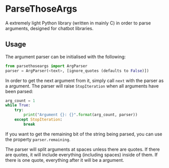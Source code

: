 # ParseThoseArgs
A extremely light Python library (written in mainly C) in order to parse arguments, designed for chatbot libraries.

## Usage
The argument parser can be initialised with the following:
```python
from parsethoseargs import ArgParser
parser = ArgParser(<text>, [ignore_quotes (defaults to False)])
```

In order to get the next argument from it, simply call `next` with the parser as a argument. The parser will raise `StopIteration` when all arguments have been parsed:
```python
arg_count = 1
while True:
    try:
        print("Argument {}: {}".format(arg_count, parser))
    except StopIteration:
        break
```

If you want to get the remaining bit of the string being parsed, you can use the property `parser.remaining`.

The parser will split arguments at spaces unless there are quotes. If there are quotes, it will include everything (including spaces) inside of them. If there is one quote, everything after it will be a argument.
